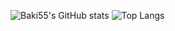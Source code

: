 ![Baki55's GitHub stats](https://github-readme-stats.vercel.app/api?username=Baki55&count_private=true&theme=dark)
![Top Langs](https://github-readme-stats.vercel.app/api/top-langs/?username=Baki55&theme=dark&layout=compact)
